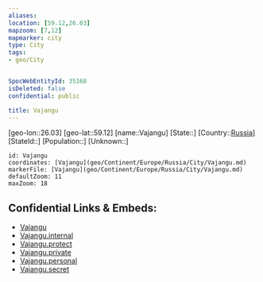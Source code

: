 ```yaml
---
aliases: 
location: [59.12,26.03]
mapzoom: [7,12] 
mapmarker: city 
type: City
tags:
- geo/City


SpocWebEntityId: 35168
isDeleted: false
confidential: public

title: Vajangu
---
```

[geo-lon::26.03]
[geo-lat::59.12]
[name::Vajangu]
[State::]
[Country::[Russia](geo/Continent/Europe/Russia.md)]
[StateId::]
[Population::]
[Unknown::]


```leaflet
id: Vajangu
coordinates: [Vajangu](geo/Continent/Europe/Russia/City/Vajangu.md)
markerFile: [Vajangu](geo/Continent/Europe/Russia/City/Vajangu.md)
defaultZoom: 11 
maxZoom: 18
```


## Confidential Links & Embeds: 
- [Vajangu](../../../../../../_public/geo/Continent/Europe/Russia/City/Vajangu.md) 
- [Vajangu.internal](../../../../../../_internal/geo/Continent/Europe/Russia/City/Vajangu.internal.md) 
- [Vajangu.protect](../../../../../../_protect/geo/Continent/Europe/Russia/City/Vajangu.protect.md) 
- [Vajangu.private](../../../../../../_private/geo/Continent/Europe/Russia/City/Vajangu.private.md) 
- [Vajangu.personal](../../../../../../_personal/geo/Continent/Europe/Russia/City/Vajangu.personal.md) 
- [Vajangu.secret](../../../../../../_secret/geo/Continent/Europe/Russia/City/Vajangu.secret.md) 
